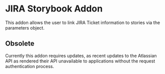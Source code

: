 # JIRA Storybook Addon

This addon allows the user to link JIRA Ticket information to stories via the parameters object.

## Obsolete
Currently this addon requires updates, as recent updates to the Atlassian API as rendered their API
unavailable to applications without the request authentication process.
